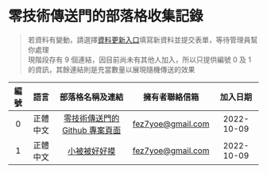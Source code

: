 # 零技術傳送門的部落格收集記錄
> 若資料有變動，請選擇[資料更新入口](https://github.com/fez7yoe/ZeroRandomLink/issues/new/choose)填寫新資料並提交表單，等待管理員幫你處理<br>
> 現階段存有 9 個連結，因目前尚未有其他人加入，所以只提供編號 0 及 1 的資訊，其餘連結則是充當數量以展現隨機傳送的效果

| 編號 | 語言 | 部落格名稱及連結 | 擁有者聯絡信箱 | 加入日期 |
| :---: | :---: | :---: | :---: | :---: |
| 0 | 正體中文 | [零技術傳送門的 Github 專案頁面](https://github.com/fez7yoe/ZeroRandomLink) | fez7yoe@gmail.com | 2022-10-09 |
| 1 | 正體中文 | [小被被好好摸](https://fez7yoe.github.io) | fez7yoe@gmail.com | 2022-10-09 |
